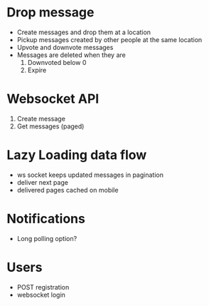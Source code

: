 Drop message
============
- Create messages and drop them at a location
- Pickup messages created by other people at the same location
- Upvote and downvote messages
- Messages are deleted when they are
    1. Downvoted below 0
    2. Expire

Websocket API
===============
1. Create message
2. Get messages (paged)


Lazy Loading data flow
==================
- ws socket keeps updated messages in pagination
- deliver next page
- delivered pages cached on mobile


Notifications
===============
- Long polling option?

Users
=============
- POST registration
- websocket login
